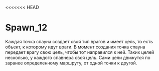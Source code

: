 <<<<<<< HEAD
# Spawn_12
Каждая точка спауна создает свой тип врагов и имеет цель, то есть объект, к которому идут враги. В момент создания точка спауна передает врагу свою цель, чтобы тот направился к ней. Таких целей несколько, у каждого спавнера своя цель.
Сами цели движутся по заранее определенному маршруту, от одной точки к другой.
